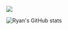 [![ ](https://github-readme-stats.vercel.app/api/top-langs/?username=rjdny&layout=compact&theme=radical)](https://github.com/anuraghazra/github-readme-stats)

![Ryan's GitHub stats](https://github-readme-stats.vercel.app/api?username=rjdny&layout=compact&show_icons=true&theme=radical)

